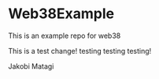 # Web38Example
This is an example repo for web38


This is a test change! testing testing testing! 

Jakobi Matagi